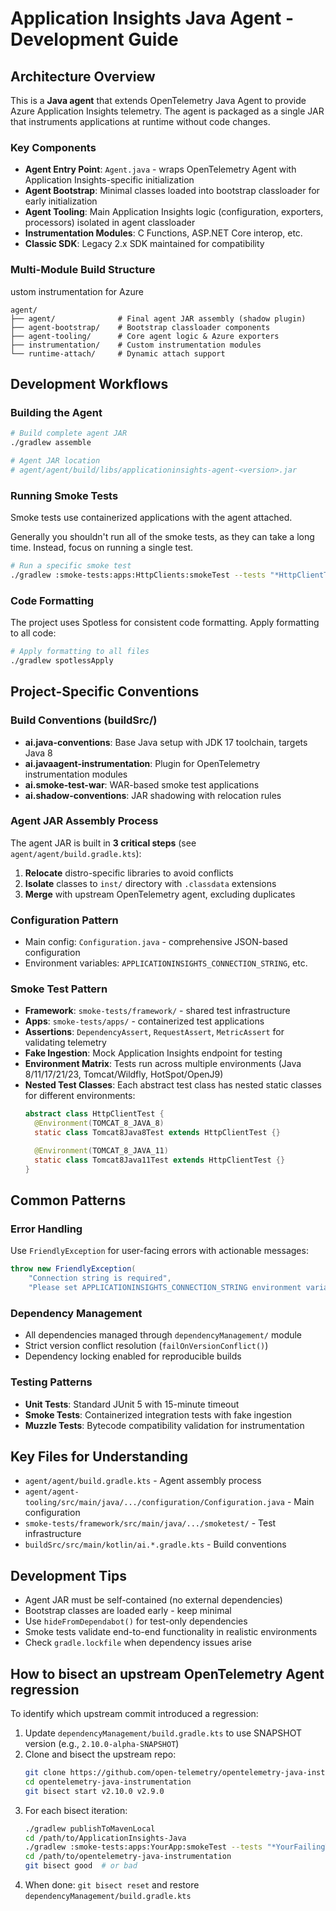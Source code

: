 # Application Insights Java Agent - Development Guide

## Architecture Overview

This is a **Java agent** that extends OpenTelemetry Java Agent to provide Azure Application Insights telemetry. The agent is packaged as a single JAR that instruments applications at runtime without code changes.

### Key Components

- **Agent Entry Point**: `Agent.java` - wraps OpenTelemetry Agent with Application Insights-specific initialization
- **Agent Bootstrap**: Minimal classes loaded into bootstrap classloader for early initialization
- **Agent Tooling**: Main Application Insights logic (configuration, exporters, processors) isolated in agent classloader
- **Instrumentation Modules**: C Functions, ASP.NET Core interop, etc.
- **Classic SDK**: Legacy 2.x SDK maintained for compatibility

### Multi-Module Build Structure
ustom instrumentation for Azure
```
agent/
├── agent/              # Final agent JAR assembly (shadow plugin)
├── agent-bootstrap/    # Bootstrap classloader components
├── agent-tooling/      # Core agent logic & Azure exporters
├── instrumentation/    # Custom instrumentation modules
└── runtime-attach/     # Dynamic attach support
```

## Development Workflows

### Building the Agent

```bash
# Build complete agent JAR
./gradlew assemble

# Agent JAR location
# agent/agent/build/libs/applicationinsights-agent-<version>.jar
```

### Running Smoke Tests

Smoke tests use containerized applications with the agent attached.

Generally you shouldn't run all of the smoke tests, as they can take a long time.
Instead, focus on running a single test.

```bash
# Run a specific smoke test
./gradlew :smoke-tests:apps:HttpClients:smokeTest --tests "*HttpClientTest\$Tomcat8Java8Test"
```

### Code Formatting

The project uses Spotless for consistent code formatting. Apply formatting to all code:

```bash
# Apply formatting to all files
./gradlew spotlessApply
```

## Project-Specific Conventions

### Build Conventions (buildSrc/)

- **ai.java-conventions**: Base Java setup with JDK 17 toolchain, targets Java 8
- **ai.javaagent-instrumentation**: Plugin for OpenTelemetry instrumentation modules
- **ai.smoke-test-war**: WAR-based smoke test applications
- **ai.shadow-conventions**: JAR shadowing with relocation rules

### Agent JAR Assembly Process

The agent JAR is built in **3 critical steps** (see `agent/agent/build.gradle.kts`):

1. **Relocate** distro-specific libraries to avoid conflicts
2. **Isolate** classes to `inst/` directory with `.classdata` extensions
3. **Merge** with upstream OpenTelemetry agent, excluding duplicates

### Configuration Pattern

- Main config: `Configuration.java` - comprehensive JSON-based configuration
- Environment variables: `APPLICATIONINSIGHTS_CONNECTION_STRING`, etc.

### Smoke Test Pattern

- **Framework**: `smoke-tests/framework/` - shared test infrastructure
- **Apps**: `smoke-tests/apps/` - containerized test applications
- **Assertions**: `DependencyAssert`, `RequestAssert`, `MetricAssert` for validating telemetry
- **Fake Ingestion**: Mock Application Insights endpoint for testing
- **Environment Matrix**: Tests run across multiple environments (Java 8/11/17/21/23, Tomcat/Wildfly, HotSpot/OpenJ9)
- **Nested Test Classes**: Each abstract test class has nested static classes for different environments:
  ```java
  abstract class HttpClientTest {
    @Environment(TOMCAT_8_JAVA_8)
    static class Tomcat8Java8Test extends HttpClientTest {}

    @Environment(TOMCAT_8_JAVA_11)
    static class Tomcat8Java11Test extends HttpClientTest {}
  }
  ```

## Common Patterns

### Error Handling

Use `FriendlyException` for user-facing errors with actionable messages:

```java
throw new FriendlyException(
    "Connection string is required",
    "Please set APPLICATIONINSIGHTS_CONNECTION_STRING environment variable");
```

### Dependency Management

- All dependencies managed through `dependencyManagement/` module
- Strict version conflict resolution (`failOnVersionConflict()`)
- Dependency locking enabled for reproducible builds

### Testing Patterns

- **Unit Tests**: Standard JUnit 5 with 15-minute timeout
- **Smoke Tests**: Containerized integration tests with fake ingestion
- **Muzzle Tests**: Bytecode compatibility validation for instrumentation

## Key Files for Understanding

- `agent/agent/build.gradle.kts` - Agent assembly process
- `agent/agent-tooling/src/main/java/.../configuration/Configuration.java` - Main configuration
- `smoke-tests/framework/src/main/java/.../smoketest/` - Test infrastructure
- `buildSrc/src/main/kotlin/ai.*.gradle.kts` - Build conventions

## Development Tips

- Agent JAR must be self-contained (no external dependencies)
- Bootstrap classes are loaded early - keep minimal
- Use `hideFromDependabot()` for test-only dependencies
- Smoke tests validate end-to-end functionality in realistic environments
- Check `gradle.lockfile` when dependency issues arise

## How to bisect an upstream OpenTelemetry Agent regression

To identify which upstream commit introduced a regression:

1. Update `dependencyManagement/build.gradle.kts` to use SNAPSHOT version (e.g., `2.10.0-alpha-SNAPSHOT`)
2. Clone and bisect the upstream repo:
   ```bash
   git clone https://github.com/open-telemetry/opentelemetry-java-instrumentation.git
   cd opentelemetry-java-instrumentation
   git bisect start v2.10.0 v2.9.0
   ```
3. For each bisect iteration:
   ```bash
   ./gradlew publishToMavenLocal
   cd /path/to/ApplicationInsights-Java
   ./gradlew :smoke-tests:apps:YourApp:smokeTest --tests "*YourFailingTest"
   cd /path/to/opentelemetry-java-instrumentation
   git bisect good  # or bad
   ```
4. When done: `git bisect reset` and restore `dependencyManagement/build.gradle.kts`

